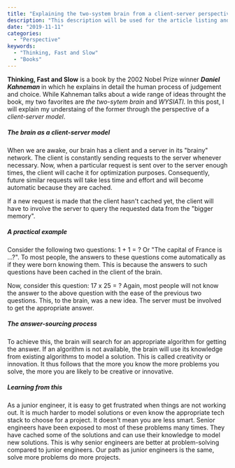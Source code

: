 ```yaml
---
title: "Explaining the two-system brain from a client-server perspective"
description: "This description will be used for the article listing and search results on Google."
date: "2019-11-11"
categories:
  - "Perspective"
keywords:
  - "Thinking, Fast and Slow"
  - "Books"
---
```



<strong>Thinking, Fast and Slow</strong> is a book by the 2002 Nobel Prize winner <strong> <em>Daniel Kahneman</em> </strong> in which he explains in detail the human process of judgement and choice. While Kahneman talks about a wide range of ideas throught the book, my two favorites are <em>the two-sytem brain </em> and <em>WYSIATI</em>. In this post, I will explain my understaing of the former through the perspective of a <em>client-server model</em>.

##### The brain as a client-server model

When we are awake, our brain has a client and a server in its "brainy" network. The client is constantly sending requests to the server whenever necessary. Now, when a particular request is sent over to the server enough times, the client will cache it for optimization purposes. Consequently, future similar requests will take less time and effort and will become automatic because they are cached.

If a new request is made that the client hasn't cached yet, the client will have to involve the server to query the requested data from the "bigger memory".  

##### A practical example

Consider the following two questions: 1 + 1 = ? Or "The capital of France is ...?". To most people, the answers to these questions come automatically as if they were born knowing them. This is because the answers to such questions have been cached in the client of the brain.

Now, consider this question: 17 x 25 = ? Again, most people will not know the answer to the above question with the ease of the previous two questions. This, to the brain, was a new idea. The server must be involved to get the appropriate answer.

##### The answer-sourcing process

To achieve this, the brain will search for an appropriate algorithm for getting the answer. If an algorithm is not available, the brain will use its knowledge from existing algorithms to model a solution. This is called creativity or innovation. It thus follows that the more you know the more problems you solve, the more you are likely to be creative or innovative. 

##### Learning from this

As a junior engineer, it is easy to get frustrated when things are not working out. It is much harder to model solutions or even know the appropriate tech stack to choose for a project. It doesn't mean you are less smart.  Senior engineers have been exposed to most of these problems many times. They have cached some of the solutions and can use their knowledge to model new solutions. This is why senior engineers are better at problem-solving compared to junior engineers. Our path as junior engineers is the same, solve more problems do more projects.
